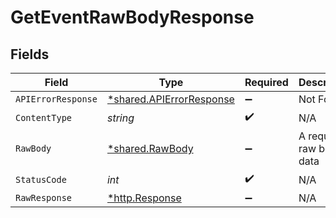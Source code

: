 # GetEventRawBodyResponse


## Fields

| Field                                                               | Type                                                                | Required                                                            | Description                                                         |
| ------------------------------------------------------------------- | ------------------------------------------------------------------- | ------------------------------------------------------------------- | ------------------------------------------------------------------- |
| `APIErrorResponse`                                                  | [*shared.APIErrorResponse](../../models/shared/apierrorresponse.md) | :heavy_minus_sign:                                                  | Not Found                                                           |
| `ContentType`                                                       | *string*                                                            | :heavy_check_mark:                                                  | N/A                                                                 |
| `RawBody`                                                           | [*shared.RawBody](../../models/shared/rawbody.md)                   | :heavy_minus_sign:                                                  | A request raw body data                                             |
| `StatusCode`                                                        | *int*                                                               | :heavy_check_mark:                                                  | N/A                                                                 |
| `RawResponse`                                                       | [*http.Response](https://pkg.go.dev/net/http#Response)              | :heavy_minus_sign:                                                  | N/A                                                                 |